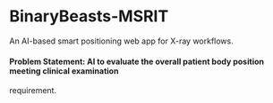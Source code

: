 # BinaryBeasts-MSRIT
An AI-based smart positioning web app for X-ray workflows.

#### Problem Statement: AI to evaluate the overall patient body position meeting clinical examination
requirement.
